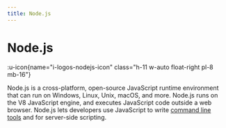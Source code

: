 ```yaml
---
title: Node.js
---
```


# Node.js

:u-icon{name="i-logos-nodejs-icon" class="h-11 w-auto float-right pl-8 mb-16"}

Node.js is a cross-platform, open-source JavaScript runtime environment that can run on Windows, Linux, Unix, macOS, and more. Node.js runs on the V8 JavaScript engine, and executes JavaScript code outside a web browser. Node.js lets developers use JavaScript to write [command line tools](/cli) and for server-side scripting.

